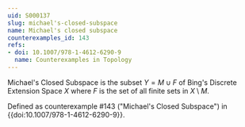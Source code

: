 ```yaml
---
uid: S000137
slug: michael's-closed-subspace
name: Michael's closed subspace
counterexamples_id: 143
refs:
- doi: 10.1007/978-1-4612-6290-9
  name: Counterexamples in Topology
---
```

Michael's Closed Subspace is the subset $Y = M \cup F$ of Bing's Discrete Extension Space $X$ where $F$ is the set of all finite sets in $X \setminus M$.

Defined as counterexample #143 ("Michael's Closed Subspace")
in {{doi:10.1007/978-1-4612-6290-9}}.
